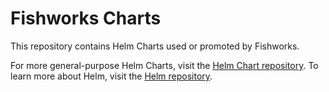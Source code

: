 # Fishworks Charts

This repository contains Helm Charts used or promoted by Fishworks.

For more general-purpose Helm Charts, visit the [Helm Chart repository](https://github.com/helm/charts). To learn more about Helm, visit the [Helm repository](https://github.com/helm/helm).
